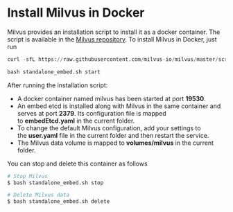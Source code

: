 # Install Milvus in Docker

Milvus provides an installation script to install it as a docker container. The script is available in the [Milvus repository](https://raw.githubusercontent.com/milvus-io/milvus/master/scripts/standalone_embed.sh). To install Milvus in Docker, just run

```python
curl -sfL https://raw.githubusercontent.com/milvus-io/milvus/master/scripts/standalone_embed.sh -o standalone_embed.sh

bash standalone_embed.sh start

```

After running the installation script:

- A docker container named milvus has been started at port **19530**.
- An embed etcd is installed along with Milvus in the same container and serves at port **2379**. Its configuration file is mapped to **embedEtcd.yaml** in the current folder.
- To change the default Milvus configuration, add your settings to the **user.yaml** file in the current folder and then restart the service.
- The Milvus data volume is mapped to **volumes/milvus** in the current folder.

You can stop and delete this container as follows

```python
# Stop Milvus
$ bash standalone_embed.sh stop

# Delete Milvus data
$ bash standalone_embed.sh delete

```